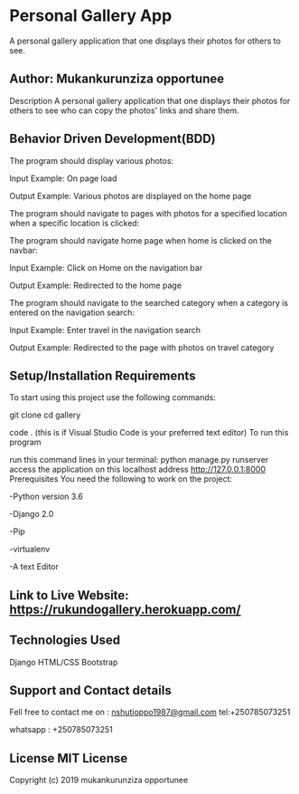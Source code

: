 # Personal Gallery App
A personal gallery application that one displays their photos for others to see.
## Author: Mukankurunziza opportunee
Description
A personal gallery application that one displays their photos for others to see who can copy the photos' links and share them.

## Behavior Driven Development(BDD)
The program should display various photos:

Input Example: On page load

Output Example: Various photos are displayed on the home page

The program should navigate to pages with photos for a specified location when a specific location is clicked:

The program should navigate home page when home is clicked on the navbar:

Input Example: Click on Home on the navigation bar

Output Example: Redirected to the home page

The program should navigate to the searched category when a category is entered on the navigation search:

Input Example: Enter travel in the navigation search

Output Example: Redirected to the page with photos on travel category

## Setup/Installation Requirements
To start using this project use the following commands:

git clone 
cd gallery

code . (this is if Visual Studio Code is your preferred text editor)
To run this program

run this command lines in your terminal:
python manage.py runserver
access the application on this localhost address http://127.0.0.1:8000
Prerequisites
You need the following to work on the project:

-Python version 3.6

-Django 2.0

-Pip

-virtualenv

-A text Editor

## Link to Live Website: https://rukundogallery.herokuapp.com/

## Technologies Used
Django
HTML/CSS
Bootstrap
## Support and Contact details
Fell free to contact me on : nshutioppo1987@gmail.com tel:+250785073251

whatsapp : +250785073251

## License MIT License
Copyright (c) 2019 mukankurunziza opportunee

